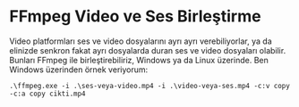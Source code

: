 # FFmpeg Video ve Ses Birleştirme

Video platformları ses ve video dosyalarını ayrı ayrı verebiliyorlar, ya da
elinizde senkron fakat ayrı dosyalarda duran ses ve video dosyaları olabilir.
Bunları FFmpeg ile birleştirebiliriz, Windows ya da Linux üzerinde. Ben Windows
üzerinden örnek veriyorum:

```text
.\ffmpeg.exe -i .\ses-veya-video.mp4 -i .\video-veya-ses.mp4 -c:v copy -c:a copy cikti.mp4
```
